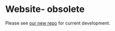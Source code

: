 Website- obsolete
=================

Please see [our new repo](https://github.com/Inboxen/Inboxen) for current development.

